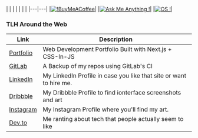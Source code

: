 | | | | | | | 
|---|---|
|[![!BuyMeACoffee](https://www.buymeacoffee.com/assets/img/custom_images/orange_img.png)](https://www.buymeacoffee.com/thomashighbaugh)|
|[![Ask Me Anything !](https://img.shields.io/badge/Ask%20me-anything-1abc9c.svg)](https://github.com/Thomashighbaugh/ama/blob/master/README.md)|
|[![OS !](https://img.shields.io/badge/OS-Linux-00caff)](https://github.com/dotfiles)|

### TLH Around the Web
| Link | Description |
|------|-------------|
| [Portfolio](https://thomasleonhighbaugh.me) | Web Development Portfolio Built with Next.js + CSS-In-JS |
| [GitLab](https://gitlab.com/Thomashighbaugh) | A Backup of my repos using GitLab's CI|
| [LinkedIn](https://linkedin.com/in/thomas-leon-highbaugh) | My LinkedIn Profile in case you like that site or want to hire me. |
| [Dribbble](https://dribbble.com/thighbaugh) | My Dribbble Profile to find ionterface screenshots and art |
| [Instagram](https://instagram.com/thomashighbaugh) | My Instagram Profile where you'll find my art. |
| [Dev.to](https://dev.to/thomashighbaugh) | Me ranting about tech that people actually seem to like |
<!--
**Thomashighbaugh/Thomashighbaugh** is a ✨ _special_ ✨ repository because its `README.md` (this file) appears on your GitHub profile.

Here are some ideas to get you started:

- 🔭 I’m currently working on ...
- 🌱 I’m currently learning ...
- 👯 I’m looking to collaborate on ...
- 🤔 I’m looking for help with ...
- 💬 Ask me about ...
- 📫 How to reach me: ...
- 😄 Pronouns: ...
- ⚡ Fun fact: ...
-->
